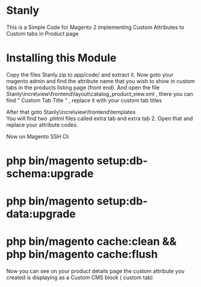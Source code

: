 # Stanly
This is a Simple Code for Magento 2 implementing Custom Attributes to Custom tabs in Product page


# Installing this Module

Copy the files Stanly.zip to app/code/ and extract it. Now goto your magento admin and find the attribute name that you wish to show in custom tabs in the products listing page 
(front end). And open the file Stanly\incre\view\frontend\layout\catalog_product_view.xml , there you can find " Custom Tab Title " , replace it with your custom tab titles

After that goto Stanly\incre\view\frontend\templates\
You will find two .phtml files called extra tab and extra tab 2. Open that and replace your attribute codes.

Now on Magento SSH Cli
# php bin/magento setup:db-schema:upgrade
# php bin/magento setup:db-data:upgrade
# php bin/magento cache:clean && php bin/magento cache:flush


Now you can see on your product details page the custom attribute you created is displaying as a Custom CMS block ( custom tab)

